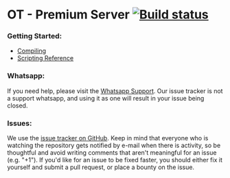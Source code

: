 # OT - Premium Server [![Build status](https://ci.appveyor.com/api/projects/status/1t1a1rkwjwfot2ac?svg=true)](https://ci.appveyor.com/project/marcomoa/server) 

### Getting Started:
* [Compiling](https://github.com/otland/forgottenserver/wiki/Compiling)
* [Scripting Reference](https://github.com/otland/forgottenserver/wiki/Script-Interface)

### Whatsapp:
If you need help, please visit the [Whatsapp Support](https://chat.whatsapp.com/ELM9aLYegRC0dMid7Xa5hH). Our issue tracker is not a support whatsapp, and using it as one will result in your issue being closed.

### Issues:
We use the [issue tracker on GitHub](https://github.com/otglobal/server/issues). Keep in mind that everyone who is watching the repository gets notified by e-mail when there is activity, so be thoughtful and avoid writing comments that aren't meaningful for an issue (e.g. "+1"). If you'd like for an issue to be fixed faster, you should either fix it yourself and submit a pull request, or place a bounty on the issue.